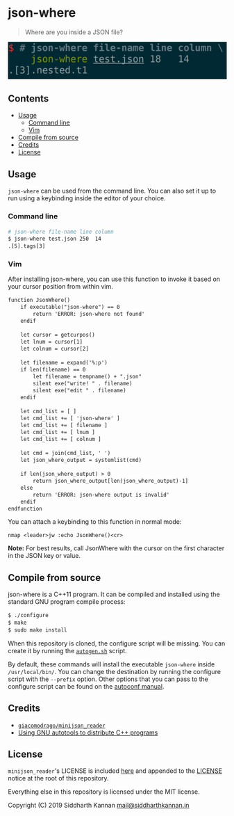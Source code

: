 # json-where

> Where are you inside a JSON file?

![screenshot][13]

## Contents

- [Usage][4]
    - [Command line][5]
    - [Vim][6]
- [Compile from source][1]
- [Credits][8]
- [License][9]

## Usage

`json-where` can be used from the command line. You can also set it up to run
using a keybinding inside the editor of your choice.

### Command line

```sh
# json-where file-name line column
$ json-where test.json 250  14
.[5].tags[3]
```

### Vim

After installing json-where, you can use this function to invoke it based on
your cursor position from within vim.

```vim
function JsonWhere()
    if executable("json-where") == 0
        return 'ERROR: json-where not found'
    endif

    let cursor = getcurpos()
    let lnum = cursor[1]
    let colnum = cursor[2]

    let filename = expand('%:p')
    if len(filename) == 0
        let filename = tempname() + ".json"
        silent exe("write! " . filename)
        silent exe("edit " . filename)
    endif

    let cmd_list = [ ]
    let cmd_list += [ 'json-where' ]
    let cmd_list += [ filename ]
    let cmd_list += [ lnum ]
    let cmd_list += [ colnum ]

    let cmd = join(cmd_list, ' ')
    let json_where_output = systemlist(cmd)

    if len(json_where_output) > 0
        return json_where_output[len(json_where_output)-1]
    else
        return 'ERROR: json-where output is invalid'
    endif
endfunction
```

You can attach a keybinding to this function in normal mode:

```vim
nmap <leader>jw :echo JsonWhere()<cr>
```

**Note:** For best results, call JsonWhere with the cursor on the first
character in the JSON key or value.

## Compile from source

json-where is a C++11 program. It can be compiled and installed using the
standard GNU program compile process:

```sh
$ ./configure
$ make
$ sudo make install
```

When this repository is cloned, the configure script will be missing. You can
create it by running the [`autogen.sh`][3] script.

By default, these commands will install the executable `json-where` inside
`/usr/local/bin/`. You can change the destination by running the configure
script with the `--prefix` option. Other options that you can pass to the
configure script can be found on the [autoconf manual][2].

## Credits

- [`giacomodrago/minijson_reader`][10]
- [Using GNU autotools to distribute C++ programs][14]

## License

`minijson_reader`'s LICENSE is included [here][11] and appended to the
[LICENSE][12] notice at the root of this repository.

Everything else in this repository is licensed under the MIT license.

Copyright (C) 2019 Siddharth Kannan <mail@siddharthkannan.in>

[1]: #compile-from-source
[2]: https://www.gnu.org/savannah-checkouts/gnu/autoconf/manual/autoconf-2.69/autoconf.html#Installation-Names
[3]: ./autogen.sh
[4]: #usage
[5]: #command-line
[6]: #vim
[7]: #install
[8]: #credits
[9]: #license
[10]: https://github.com/giacomodrago/minijson_reader
[11]: ./src/nested_json/minijson/LICENSE.txt
[12]: ./LICENSE
[13]: ./img/screenshot.png
[14]: https://digitalleaves.com/blog/2017/12/build-cross-platform-c-project-autotools/
